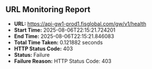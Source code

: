 ## URL Monitoring Report

- **URL:** https://api-gw1-prod1.fisglobal.com/gw/v1/health
- **Start Time:** 2025-08-06T22:15:21.724201
- **End Time:** 2025-08-06T22:15:21.846083
- **Total Time Taken:** 0.121882 seconds
- **HTTP Status Code:** 403
- **Status:** Failure
- **Failure Reason:** HTTP Status Code: 403
